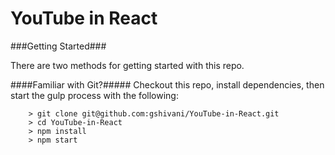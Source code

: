 # YouTube in React

###Getting Started###

There are two methods for getting started with this repo.

####Familiar with Git?#####
Checkout this repo, install dependencies, then start the gulp process with the following:

```
	> git clone git@github.com:gshivani/YouTube-in-React.git
	> cd YouTube-in-React
	> npm install
	> npm start
```
